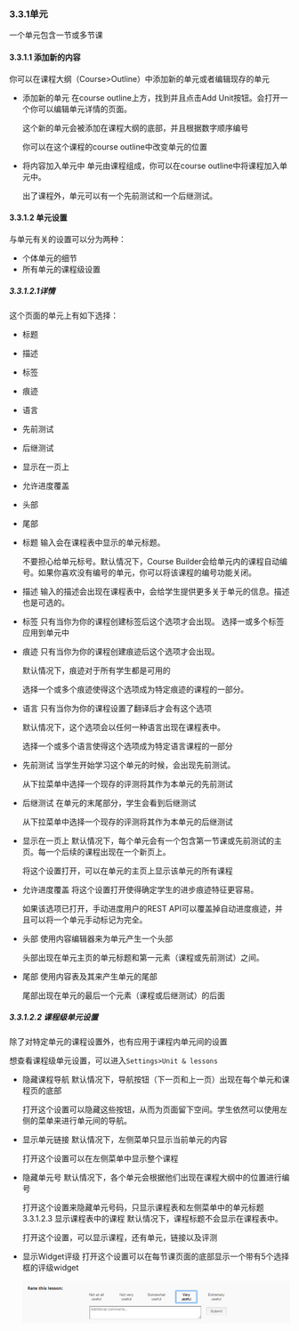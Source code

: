 ### 3.3.1单元

一个单元包含一节或多节课

#### 3.3.1.1 添加新的内容

你可以在课程大纲（Course>Outline）中添加新的单元或者编辑现存的单元
* 添加新的单元
	在course outline上方，找到并且点击Add Unit按钮。会打开一个你可以编辑单元详情的页面。
	
	这个新的单元会被添加在课程大纲的底部，并且根据数字顺序编号
	
	你可以在这个课程的course outline中改变单元的位置
* 将内容加入单元中
	单元由课程组成，你可以在course outline中将课程加入单元中。
	
	出了课程外，单元可以有一个先前测试和一个后继测试。

#### 3.3.1.2 单元设置

与单元有关的设置可以分为两种：
* 个体单元的细节
* 所有单元的课程级设置

##### 3.3.1.2.1详情

这个页面的单元上有如下选择：
* 标题
* 描述
* 标签
* 痕迹
* 语言
* 先前测试
* 后继测试
* 显示在一页上
* 允许进度覆盖
* 头部
* 尾部
* 标题
	输入会在课程表中显示的单元标题。
	
	不要担心给单元标号。默认情况下，Course Builder会给单元内的课程自动编号。如果你喜欢没有编号的单元，你可以将该课程的编号功能关闭。
* 描述
	输入的描述会出现在课程表中，会给学生提供更多关于单元的信息。描述也是可选的。
* 标签
	只有当你为你的课程创建标签后这个选项才会出现。
	选择一或多个标签应用到单元中
* 痕迹
	只有当你为你的课程创建痕迹后这个选项才会出现。
	
	默认情况下，痕迹对于所有学生都是可用的
	
	选择一个或多个痕迹使得这个选项成为特定痕迹的课程的一部分。
	
* 语言
	只有当你为你的课程设置了翻译后才会有这个选项
	
	默认情况下，这个选项会以任何一种语言出现在课程表中。
	
	选择一个或多个语言使得这个选项成为特定语言课程的一部分
* 先前测试
	当学生开始学习这个单元的时候，会出现先前测试。
	
	从下拉菜单中选择一个现存的评测将其作为本单元的先前测试
* 后继测试
	在单元的末尾部分，学生会看到后继测试
	
	从下拉菜单中选择一个现存的评测将其作为本单元的后继测试
* 显示在一页上
	默认情况下，每个单元会有一个包含第一节课或先前测试的主页。每一个后续的课程出现在一个新页上。
	
	将这个设置打开，可以在单元的主页上显示该单元的所有课程
* 允许进度覆盖
	将这个设置打开使得确定学生的进步痕迹特征更容易。
	
	如果该选项已打开，手动进度用户的REST API可以覆盖掉自动进度痕迹，并且可以将一个单元手动标记为完全。
* 头部
	使用内容编辑器来为单元产生一个头部
	
	头部出现在单元主页的单元标题和第一元素（课程或先前测试）之间。
* 尾部
	使用内容表及其来产生单元的尾部
	
	尾部出现在单元的最后一个元素（课程或后继测试）的后面

##### 3.3.1.2.2 课程级单元设置

除了对特定单元的课程设置外，也有应用于课程内单元间的设置

想查看课程级单元设置，可以进入`Settings>Unit & lessons`
* 隐藏课程导航
	默认情况下，导航按钮（下一页和上一页）出现在每个单元和课程页的底部
	
	打开这个设置可以隐藏这些按钮，从而为页面留下空间。学生依然可以使用左侧的菜单来进行单元间的导航。
* 显示单元链接
	默认情况下，左侧菜单只显示当前单元的内容
	
	打开这个设置可以在左侧菜单中显示整个课程
* 隐藏单元号
	默认情况下，各个单元会根据他们出现在课程大纲中的位置进行编号
	
	打开这个设置来隐藏单元号码，只显示课程表和左侧菜单中的单元标题
3.3.1.2.3 显示课程表中的课程
	默认情况下，课程标题不会显示在课程表中。
	
	打开这个设置，可以显示课程，还有单元，链接以及评测
* 显示Widget评级
	打开这个设置可以在每节课页面的底部显示一个带有5个选择框的评级widget
	
	![Widget](/images/chapter3/widget.png)
